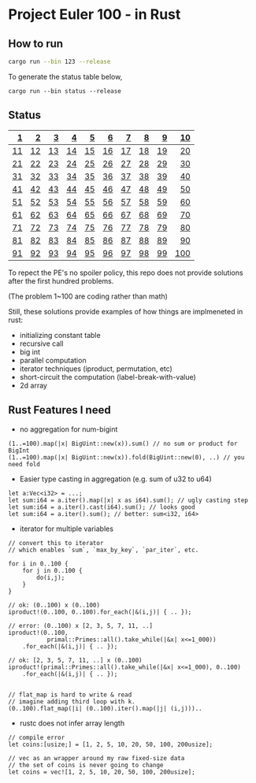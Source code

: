 # Project Euler 100 - in Rust

## How to run

```sh
cargo run --bin 123 --release
```

To generate the status table below,

```
cargo run --bin status --release
```

## Status

|   [1](https://github.com/elbaro/project-euler-100/blob/master/src/bin/1.rs) |   [2](https://github.com/elbaro/project-euler-100/blob/master/src/bin/2.rs) |   [3](https://github.com/elbaro/project-euler-100/blob/master/src/bin/3.rs) |   [4](https://github.com/elbaro/project-euler-100/blob/master/src/bin/4.rs) |   [5](https://github.com/elbaro/project-euler-100/blob/master/src/bin/5.rs) |   [6](https://github.com/elbaro/project-euler-100/blob/master/src/bin/6.rs) |   [7](https://github.com/elbaro/project-euler-100/blob/master/src/bin/7.rs) |   [8](https://github.com/elbaro/project-euler-100/blob/master/src/bin/8.rs) |   [9](https://github.com/elbaro/project-euler-100/blob/master/src/bin/9.rs) | [10](https://github.com/elbaro/project-euler-100/blob/master/src/bin/10.rs) |
| ----------------------------------------------------------------------: | ----------------------------------------------------------------------: | ----------------------------------------------------------------------: | ----------------------------------------------------------------------: | ----------------------------------------------------------------------: | ----------------------------------------------------------------------: | ----------------------------------------------------------------------: | ----------------------------------------------------------------------: | ----------------------------------------------------------------------: | ----------------------------------------------------------------------: |
| [11](https://github.com/elbaro/project-euler-100/blob/master/src/bin/11.rs) | [12](https://github.com/elbaro/project-euler-100/blob/master/src/bin/12.rs) | [13](https://github.com/elbaro/project-euler-100/blob/master/src/bin/13.rs) | [14](https://github.com/elbaro/project-euler-100/blob/master/src/bin/14.rs) | [15](https://github.com/elbaro/project-euler-100/blob/master/src/bin/15.rs) | [16](https://github.com/elbaro/project-euler-100/blob/master/src/bin/16.rs) | [17](https://github.com/elbaro/project-euler-100/blob/master/src/bin/17.rs) | [18](https://github.com/elbaro/project-euler-100/blob/master/src/bin/18.rs) | [19](https://github.com/elbaro/project-euler-100/blob/master/src/bin/19.rs) | [20](https://github.com/elbaro/project-euler-100/blob/master/src/bin/20.rs) |
| [21](https://github.com/elbaro/project-euler-100/blob/master/src/bin/21.rs) | [22](https://github.com/elbaro/project-euler-100/blob/master/src/bin/22.rs) | [23](https://github.com/elbaro/project-euler-100/blob/master/src/bin/23.rs) | [24](https://github.com/elbaro/project-euler-100/blob/master/src/bin/24.rs) | [25](https://github.com/elbaro/project-euler-100/blob/master/src/bin/25.rs) | [26](https://github.com/elbaro/project-euler-100/blob/master/src/bin/26.rs) | [27](https://github.com/elbaro/project-euler-100/blob/master/src/bin/27.rs) | [28](https://github.com/elbaro/project-euler-100/blob/master/src/bin/28.rs) | [29](https://github.com/elbaro/project-euler-100/blob/master/src/bin/29.rs) | [30](https://github.com/elbaro/project-euler-100/blob/master/src/bin/30.rs) |
| [31](https://github.com/elbaro/project-euler-100/blob/master/src/bin/31.rs) | [32](https://github.com/elbaro/project-euler-100/blob/master/src/bin/32.rs) | [33](https://github.com/elbaro/project-euler-100/blob/master/src/bin/33.rs) | [34](https://github.com/elbaro/project-euler-100/blob/master/src/bin/34.rs) | [35](https://github.com/elbaro/project-euler-100/blob/master/src/bin/35.rs) | [36](https://github.com/elbaro/project-euler-100/blob/master/src/bin/36.rs) | [37](https://github.com/elbaro/project-euler-100/blob/master/src/bin/37.rs) | [38](https://github.com/elbaro/project-euler-100/blob/master/src/bin/38.rs) | [39](https://github.com/elbaro/project-euler-100/blob/master/src/bin/39.rs) | [40](https://github.com/elbaro/project-euler-100/blob/master/src/bin/40.rs) |
| [41](https://github.com/elbaro/project-euler-100/blob/master/src/bin/41.rs) | [42](https://github.com/elbaro/project-euler-100/blob/master/src/bin/42.rs) | [43](https://github.com/elbaro/project-euler-100/blob/master/src/bin/43.rs) | [44](https://github.com/elbaro/project-euler-100/blob/master/src/bin/44.rs) | [45](https://github.com/elbaro/project-euler-100/blob/master/src/bin/45.rs) | [46](https://github.com/elbaro/project-euler-100/blob/master/src/bin/46.rs) | [47](https://github.com/elbaro/project-euler-100/blob/master/src/bin/47.rs) | [48](https://github.com/elbaro/project-euler-100/blob/master/src/bin/48.rs) | [49](https://github.com/elbaro/project-euler-100/blob/master/src/bin/49.rs) | [50](https://github.com/elbaro/project-euler-100/blob/master/src/bin/50.rs) |
| [51](https://github.com/elbaro/project-euler-100/blob/master/src/bin/51.rs) | [52](https://github.com/elbaro/project-euler-100/blob/master/src/bin/52.rs) | [53](https://github.com/elbaro/project-euler-100/blob/master/src/bin/53.rs) | [54](https://github.com/elbaro/project-euler-100/blob/master/src/bin/54.rs) | [55](https://github.com/elbaro/project-euler-100/blob/master/src/bin/55.rs) | [56](https://github.com/elbaro/project-euler-100/blob/master/src/bin/56.rs) | [57](https://github.com/elbaro/project-euler-100/blob/master/src/bin/57.rs) | [58](https://github.com/elbaro/project-euler-100/blob/master/src/bin/58.rs) | [59](https://github.com/elbaro/project-euler-100/blob/master/src/bin/59.rs) | [60](https://github.com/elbaro/project-euler-100/blob/master/src/bin/60.rs) |
| [61](https://github.com/elbaro/project-euler-100/blob/master/src/bin/61.rs) | [62](https://github.com/elbaro/project-euler-100/blob/master/src/bin/62.rs) | [63](https://github.com/elbaro/project-euler-100/blob/master/src/bin/63.rs) | [64](https://github.com/elbaro/project-euler-100/blob/master/src/bin/64.rs) | [65](https://github.com/elbaro/project-euler-100/blob/master/src/bin/65.rs) | [66](https://github.com/elbaro/project-euler-100/blob/master/src/bin/66.rs) | [67](https://github.com/elbaro/project-euler-100/blob/master/src/bin/67.rs) | [68](https://github.com/elbaro/project-euler-100/blob/master/src/bin/68.rs) | [69](https://github.com/elbaro/project-euler-100/blob/master/src/bin/69.rs) | [70](https://github.com/elbaro/project-euler-100/blob/master/src/bin/70.rs) |
| [71](https://github.com/elbaro/project-euler-100/blob/master/src/bin/71.rs) | [72](https://github.com/elbaro/project-euler-100/blob/master/src/bin/72.rs) | [73](https://github.com/elbaro/project-euler-100/blob/master/src/bin/73.rs) | [74](https://github.com/elbaro/project-euler-100/blob/master/src/bin/74.rs) | [75](https://github.com/elbaro/project-euler-100/blob/master/src/bin/75.rs) | [76](https://github.com/elbaro/project-euler-100/blob/master/src/bin/76.rs) | [77](https://github.com/elbaro/project-euler-100/blob/master/src/bin/77.rs) | [78](https://github.com/elbaro/project-euler-100/blob/master/src/bin/78.rs) | [79](https://github.com/elbaro/project-euler-100/blob/master/src/bin/79.rs) | [80](https://github.com/elbaro/project-euler-100/blob/master/src/bin/80.rs) |
| [81](https://github.com/elbaro/project-euler-100/blob/master/src/bin/81.rs) | [82](https://github.com/elbaro/project-euler-100/blob/master/src/bin/82.rs) | [83](https://github.com/elbaro/project-euler-100/blob/master/src/bin/83.rs) | [84](https://github.com/elbaro/project-euler-100/blob/master/src/bin/84.rs) | [85](https://github.com/elbaro/project-euler-100/blob/master/src/bin/85.rs) | [86](https://github.com/elbaro/project-euler-100/blob/master/src/bin/86.rs) | [87](https://github.com/elbaro/project-euler-100/blob/master/src/bin/87.rs) | [88](https://github.com/elbaro/project-euler-100/blob/master/src/bin/88.rs) | [89](https://github.com/elbaro/project-euler-100/blob/master/src/bin/89.rs) | [90](https://github.com/elbaro/project-euler-100/blob/master/src/bin/90.rs) |
| [91](https://github.com/elbaro/project-euler-100/blob/master/src/bin/91.rs) | [92](https://github.com/elbaro/project-euler-100/blob/master/src/bin/92.rs) | [93](https://github.com/elbaro/project-euler-100/blob/master/src/bin/93.rs) | [94](https://github.com/elbaro/project-euler-100/blob/master/src/bin/94.rs) | [95](https://github.com/elbaro/project-euler-100/blob/master/src/bin/95.rs) | [96](https://github.com/elbaro/project-euler-100/blob/master/src/bin/96.rs) | [97](https://github.com/elbaro/project-euler-100/blob/master/src/bin/97.rs) | [98](https://github.com/elbaro/project-euler-100/blob/master/src/bin/98.rs) | [99](https://github.com/elbaro/project-euler-100/blob/master/src/bin/99.rs) | [100](https://github.com/elbaro/project-euler-100/blob/master/src/bin/100.rs) |

To repect the PE's no spoiler policy, this repo does not provide solutions after the first hundred problems.

(The problem 1~100 are coding rather than math)

Still, these solutions provide examples of how things are implmeneted in rust:

- initializing constant table
- recursive call
- big int
- parallel computation
- iterator techniques (iproduct, permutation, etc)
- short-circuit the computation (label-break-with-value)
- 2d array

## Rust Features I need

- no aggregation for num-bigint

```
(1..=100).map(|x| BigUint::new(x)).sum() // no sum or product for BigInt
(1..=100).map(|x| BigUint::new(x)).fold(BigUint::new(0), ..) // you need fold
```

- Easier type casting in aggregation (e.g. sum of u32 to u64)

```
let a:Vec<i32> = ...;
let sum:i64 = a.iter().map(|x| x as i64).sum(); // ugly casting step
let sum:i64 = a.iter().cast(i64).sum(); // looks good
let sum:i64 = a.iter().sum(); // better: sum<i32, i64>
```


- iterator for multiple variables
```
// convert this to iterator
// which enables `sum`, `max_by_key`, `par_iter`, etc.

for i in 0..100 {
    for j in 0..100 {
        do(i,j);
    }
}

// ok: (0..100) x (0..100)
iproduct!(0..100, 0..100).for_each(|&(i,j)| { .. });

// error: (0..100) x [2, 3, 5, 7, 11, ..]
iproduct!(0..100,
           primal::Primes::all().take_while(|&x| x<=1_000))
    .for_each(|&(i,j)| { .. });
    
// ok: [2, 3, 5, 7, 11, ..] x (0..100) 
iproduct!(primal::Primes::all().take_while(|&x| x<=1_000), 0..100)
    .for_each(|&(i,j)| { .. });
    

// flat_map is hard to write & read
// imagine adding third loop with k.
(0..100).flat_map(|i| (0..100).iter().map(|j| (i,j)))..    
```

- rustc does not infer array length 
```
// compile error
let coins:[usize;] = [1, 2, 5, 10, 20, 50, 100, 200usize];

// vec as an wrapper around my raw fixed-size data
// the set of coins is never going to change
let coins = vec![1, 2, 5, 10, 20, 50, 100, 200usize];
```

